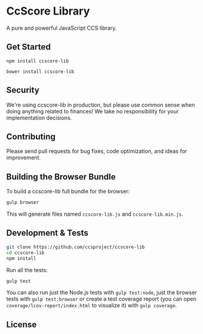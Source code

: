 CcScore Library
=======

A pure and powerful JavaScript CCS library.


## Get Started

```
npm install ccscore-lib
```

```
bower install ccscore-lib
```

## Security

We're using ccscore-lib in production, but please use common sense when doing anything related to finances! We take no responsibility for your implementation decisions.



## Contributing

Please send pull requests for bug fixes, code optimization, and ideas for improvement. 

## Building the Browser Bundle

To build a ccscore-lib full bundle for the browser:

```sh
gulp browser
```

This will generate files named `ccscore-lib.js` and `ccscore-lib.min.js`.

## Development & Tests

```sh
git clone https://github.com/ccsproject/ccscore-lib
cd ccscore-lib
npm install
```

Run all the tests:

```sh
gulp test
```

You can also run just the Node.js tests with `gulp test:node`, just the browser tests with `gulp test:browser`
or create a test coverage report (you can open `coverage/lcov-report/index.html` to visualize it) with `gulp coverage`.

## License

